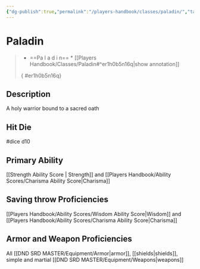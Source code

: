 ```yaml
---
{"dg-publish":true,"permalink":"/players-handbook/classes/paladin/","tags":["class"],"noteIcon":""}
---
```


# Paladin



>
>* ==Pa l a d i n== *
>[[Players Handbook/Classes/Paladin#^er1h0b5n16q\|show annotation]]
>
>
>
>{ #er1h0b5n16q}

## Description

A holy warrior bound to a sacred oath

## Hit Die

#dice d10

## Primary Ability

[[Strength Ability Score \| Strength]] and [[Players Handbook/Ability Scores/Charisma Ability Score\|Charisma]] 

## Saving throw Proficiencies

[[Players Handbook/Ability Scores/Wisdom Ability Score\|Wisdom]] and [[Players Handbook/Ability Scores/Charisma Ability Score\|Charisma]]

## Armor and Weapon Proficiencies 

All [[DND SRD MASTER/Equipment/Armor\|armor]], [[shields\|shields]], simple and martial [[DND SRD MASTER/Equipment/Weapons\|weapons]]